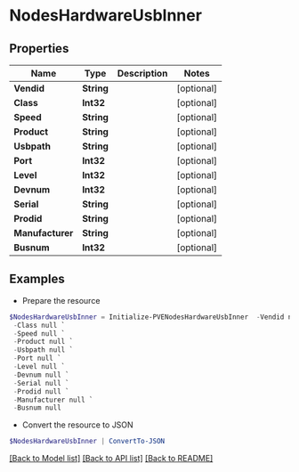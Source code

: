 # NodesHardwareUsbInner
## Properties

Name | Type | Description | Notes
------------ | ------------- | ------------- | -------------
**Vendid** | **String** |  | [optional] 
**Class** | **Int32** |  | [optional] 
**Speed** | **String** |  | [optional] 
**Product** | **String** |  | [optional] 
**Usbpath** | **String** |  | [optional] 
**Port** | **Int32** |  | [optional] 
**Level** | **Int32** |  | [optional] 
**Devnum** | **Int32** |  | [optional] 
**Serial** | **String** |  | [optional] 
**Prodid** | **String** |  | [optional] 
**Manufacturer** | **String** |  | [optional] 
**Busnum** | **Int32** |  | [optional] 

## Examples

- Prepare the resource
```powershell
$NodesHardwareUsbInner = Initialize-PVENodesHardwareUsbInner  -Vendid null `
 -Class null `
 -Speed null `
 -Product null `
 -Usbpath null `
 -Port null `
 -Level null `
 -Devnum null `
 -Serial null `
 -Prodid null `
 -Manufacturer null `
 -Busnum null
```

- Convert the resource to JSON
```powershell
$NodesHardwareUsbInner | ConvertTo-JSON
```

[[Back to Model list]](../README.md#documentation-for-models) [[Back to API list]](../README.md#documentation-for-api-endpoints) [[Back to README]](../README.md)

